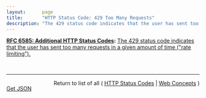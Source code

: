 ```yaml
---
layout:      page
title:       "HTTP Status Code: 429 Too Many Requests"
description: "The 429 status code indicates that the user has sent too many requests in a given amount of time (\"rate limiting\")."
---
```


**[RFC 6585: Additional HTTP Status Codes](/specs/IETF/RFC/6585 "This document specifies additional HyperText Transfer Protocol (HTTP) status codes for a variety of common situations."):** [The 429 status code indicates that the user has sent too many requests in a given amount of time ("rate limiting").](http://tools.ietf.org/html/rfc6585#section-4 "Read documentation for HTTP Status Code &#34;429&#34;")

<br/>
<hr/>

<p style="float : left"><a href="429.json" title="Get JSON representing this particular Web Concept">Get JSON</a></p>
<p style="text-align: right">Return to list of all ( <a href="../http-status-codes">HTTP Status Codes</a> | <a href="../">Web Concepts</a> )</p>
